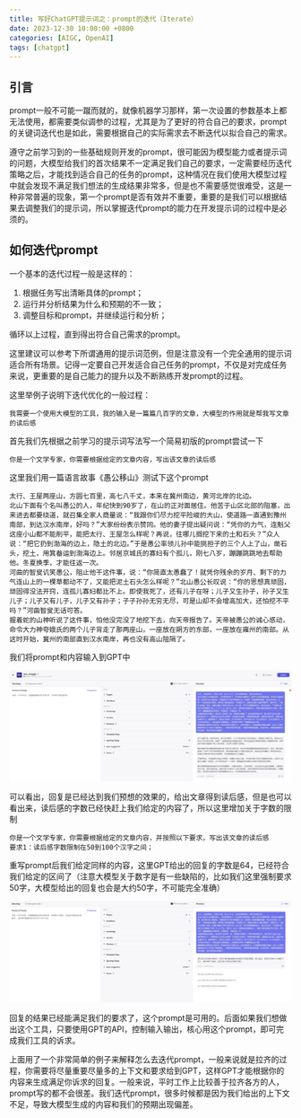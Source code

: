 ```yaml
---
title: 写好ChatGPT提示词之：prompt的迭代（Iterate）
date: 2023-12-30 10:00:00 +0800
categories: [AIGC, OpenAI]
tags: [chatgpt]
---
```


## 引言

prompt一般不可能一蹴而就的，就像机器学习那样，第一次设置的参数基本上都无法使用，都需要类似调参的过程，尤其是为了更好的符合自己的要求，prompt的关键词迭代也是如此，需要根据自己的实际需求去不断迭代以拟合自己的需求。

遵守之前学习到的一些基础规则开发的prompt，很可能因为模型能力或者提示词的问题，大模型给我们的首次结果不一定满足我们自己的要求，一定需要经历迭代策略之后，才能找到适合自己的任务的prompt，这种情况在我们使用大模型过程中就会发现不满足我们想法的生成结果非常多，但是也不需要感觉很难受，这是一种非常普遍的现象，第一个prompt是否有效并不重要，重要的是我们可以根据结果去调整我们的提示词，所以掌握迭代prompt的能力在开发提示词的过程中是必须的。

## 如何迭代prompt

一个基本的迭代过程一般是这样的：

1. 根据任务写出清晰具体的prompt；
2. 运行并分析结果为什么和预期的不一致；
3. 调整目标和prompt，并继续运行和分析；

循环以上过程，直到得出符合自己需求的prompt。

这里建议可以参考下所谓通用的提示词范例，但是注意没有一个完全通用的提示词适合所有场景。记得一定要自己开发适合自己任务的prompt，不仅是对完成任务来说，更重要的是自己能力的提升以及不断熟练开发prompt的过程。

这里举例子说明下迭代优化的一般过程：

```
我需要一个使用大模型的工具，我的输入是一篇篇几百字的文章，大模型的作用就是帮我写文章的读后感
```

首先我们先根据之前学习的提示词写法写一个简易初版的prompt尝试一下

```
你是一个文学专家，你需要根据给定的文章内容，写出该文章的读后感
```

这里我们用一篇语言故事《愚公移山》测试下这个prompt

```
太行、王屋两座山，方圆七百里，高七八千丈，本来在冀州南边，黄河北岸的北边。
北山下面有个名叫愚公的人，年纪快到90岁了，在山的正对面居住。他苦于山区北部的阻塞，出来进去都要绕道，就召集全家人商量说：“我跟你们尽力挖平险峻的大山，使道路一直通到豫州南部，到达汉水南岸，好吗？”大家纷纷表示赞同。他的妻子提出疑问说：“凭你的力气，连魁父这座小山都不能削平，能把太行、王屋怎么样呢？再说，往哪儿搁挖下来的土和石头？”众人说：“把它扔到渤海的边上，隐土的北边。”于是愚公率领儿孙中能挑担子的三个人上了山，凿石头，挖土，用箕畚运到渤海边上。邻居京城氏的寡妇有个孤儿，刚七八岁，蹦蹦跳跳地去帮助他。冬夏换季，才能往返一次。
河曲的智叟讥笑愚公，阻止他干这件事，说：“你简直太愚蠢了！就凭你残余的岁月、剩下的力气连山上的一棵草都动不了，又能把泥土石头怎么样呢？”北山愚公长叹说：“你的思想真顽固，顽固得没法开窍，连孤儿寡妇都比不上。即使我死了，还有儿子在呀；儿子又生孙子，孙子又生儿子；儿子又有儿子，儿子又有孙子；子子孙孙无穷无尽，可是山却不会增高加大，还怕挖不平吗？”河曲智叟无话可答。
握着蛇的山神听说了这件事，怕他没完没了地挖下去，向天帝报告了。天帝被愚公的诚心感动，命令大力神夸娥氏的两个儿子背走了那两座山，一座放在朔方的东部，一座放在雍州的南部。从这时开始，冀州的南部直到汉水南岸，再也没有高山阻隔了。

```

我们将prompt和内容输入到GPT中

![截图](/assets/image/2024/1/20240120212041.png)

可以看出，回复是已经达到我们预想的效果的，给出文章得到读后感，但是也可以看出来，读后感的字数已经快赶上我们给定的内容了，所以这里增加关于字数的限制

```
你是一个文学专家，你需要根据给定的文章内容，并按照以下要求，写出该文章的读后感
要求1：读后感字数限制在50到100个汉字之间；
```

重写prompt后我们给定同样的内容，这里GPT给出的回复的字数是64，已经符合我们给定的区间了（注意大模型关于数字是有一些缺陷的，比如我们这里强制要求50字，大模型给出的回复也会是大约50字，不可能完全准确）

![截图](/assets/image/2024/1/20240120212643.png)

回复的结果已经能满足我们的要求了，这个prompt是可用的。后面如果我们想做出这个工具，只要使用GPT的API，控制输入输出，核心用这个prompt，即可完成我们工具的诉求。

上面用了一个非常简单的例子来解释怎么去迭代prompt，一般来说就是拉齐的过程，你需要将尽量重要尽量多的上下文和要求给到GPT，这样GPT才能根据你的内容来生成满足你诉求的回复。一般来说，平时工作上比较善于拉齐各方的人，prompt写的都不会很差。我们迭代prompt，很多时候都是因为我们给出的上下文不足，导致大模型生成的内容和我们的预期出现偏差。